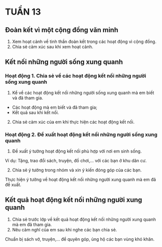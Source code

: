 # TUẦN 13

## Đoàn kết vì một cộng đồng văn minh
1. Xem hoạt cảnh về tinh thần đoàn kết trong các hoạt động vì cộng đồng.
2. Chia sẻ cảm xúc sau khi xem hoạt cảnh.

## Kết nối những người sống xung quanh

### Hoạt động 1. Chia sẻ về các hoạt động kết nối những người sống xung quanh
1. Kể về các hoạt động kết nối những người sống xung quanh mà em biết và đã tham gia.
- Các hoạt động mà em biết và đã tham gia;
- Kết quả sau khi kết nối.
2. Chia sẻ cảm xúc của em khi thực hiện các hoạt động kết nối.

### Hoạt động 2. Đề xuất hoạt động kết nối những người sống xung quanh
1. Đề xuất ý tưởng hoạt động kết nối phù hợp với nơi em sinh sống.

Ví dụ: Tặng, trao đổi sách, truyện, đồ chơi,... với các bạn ở khu dân cư.

2. Chia sẻ ý tưởng trong nhóm và xin ý kiến đóng góp của các bạn.

Thực hiện ý tưởng về hoạt động kết nối những người xung quanh mà em đã đề xuất.

## Kết quả hoạt động kết nối những người xung quanh
1. Chia sẻ trước lớp về kết quả hoạt động kết nối những người xung quanh mà em đã tham gia.
2. Nêu cảm nghĩ của em sau khi nghe các bạn chia sẻ.

Chuẩn bị sách vở, truyện,... để quyên góp, ủng hộ các bạn vùng khó khăn.
